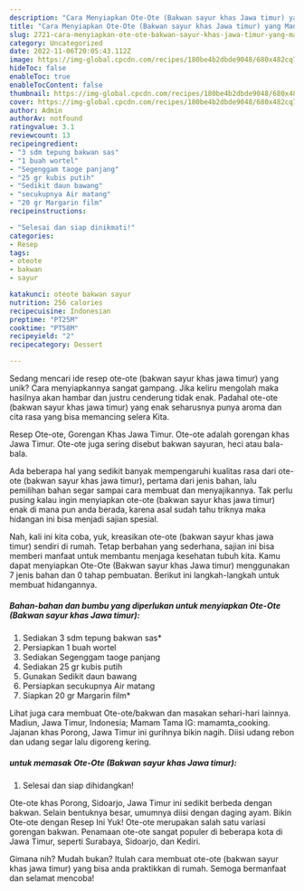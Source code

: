 ```yaml
---
description: "Cara Menyiapkan Ote-Ote (Bakwan sayur khas Jawa timur) yang Mantap"
title: "Cara Menyiapkan Ote-Ote (Bakwan sayur khas Jawa timur) yang Mantap"
slug: 2721-cara-menyiapkan-ote-ote-bakwan-sayur-khas-jawa-timur-yang-mantap
category: Uncategorized
date: 2022-11-06T20:05:43.112Z
image: https://img-global.cpcdn.com/recipes/180be4b2dbde9048/680x482cq70/ote-ote-bakwan-sayur-khas-jawa-timur-foto-resep-utama.jpg
hideToc: false
enableToc: true
enableTocContent: false
thumbnail: https://img-global.cpcdn.com/recipes/180be4b2dbde9048/680x482cq70/ote-ote-bakwan-sayur-khas-jawa-timur-foto-resep-utama.jpg
cover: https://img-global.cpcdn.com/recipes/180be4b2dbde9048/680x482cq70/ote-ote-bakwan-sayur-khas-jawa-timur-foto-resep-utama.jpg
author: Admin
authorAv: notfound
ratingvalue: 3.1
reviewcount: 13
recipeingredient:
- "3 sdm tepung bakwan sas"
- "1 buah wortel"
- "Segenggam taoge panjang"
- "25 gr kubis putih"
- "Sedikit daun bawang"
- "secukupnya Air matang"
- "20 gr Margarin film"
recipeinstructions:

- "Selesai dan siap dinikmati!"
categories:
- Resep
tags:
- oteote
- bakwan
- sayur

katakunci: oteote bakwan sayur 
nutrition: 256 calories
recipecuisine: Indonesian
preptime: "PT25M"
cooktime: "PT58M"
recipeyield: "2"
recipecategory: Dessert

---
```





Sedang mencari ide resep ote-ote (bakwan sayur khas jawa timur) yang unik? Cara menyiapkannya sangat gampang. Jika keliru mengolah maka hasilnya akan hambar dan justru cenderung tidak enak. Padahal ote-ote (bakwan sayur khas jawa timur) yang enak seharusnya punya aroma dan cita rasa yang bisa memancing selera Kita.





Resep Ote-ote, Gorengan Khas Jawa Timur. Ote-ote adalah gorengan khas Jawa Timur. Ote-ote juga sering disebut bakwan sayuran, heci atau bala-bala.

Ada beberapa hal yang sedikit banyak mempengaruhi kualitas rasa dari ote-ote (bakwan sayur khas jawa timur), pertama dari jenis bahan, lalu pemilihan bahan segar sampai cara membuat dan menyajikannya. Tak perlu pusing kalau ingin menyiapkan ote-ote (bakwan sayur khas jawa timur) enak di mana pun anda berada, karena asal sudah tahu triknya maka hidangan ini bisa menjadi sajian spesial.






Nah, kali ini kita coba, yuk, kreasikan ote-ote (bakwan sayur khas jawa timur) sendiri di rumah. Tetap berbahan yang sederhana, sajian ini bisa memberi manfaat untuk membantu menjaga kesehatan tubuh kita. Kamu dapat menyiapkan Ote-Ote (Bakwan sayur khas Jawa timur) menggunakan 7 jenis bahan dan 0 tahap pembuatan. Berikut ini langkah-langkah untuk membuat hidangannya.

<!--inarticleads1-->

##### Bahan-bahan dan bumbu yang diperlukan untuk menyiapkan Ote-Ote (Bakwan sayur khas Jawa timur):

1. Sediakan 3 sdm tepung bakwan sas*
1. Persiapkan 1 buah wortel
1. Sediakan Segenggam taoge panjang
1. Sediakan 25 gr kubis putih
1. Gunakan Sedikit daun bawang
1. Persiapkan secukupnya Air matang
1. Siapkan 20 gr Margarin film*


Lihat juga cara membuat Ote-ote/bakwan dan masakan sehari-hari lainnya. Madiun, Jawa Timur, Indonesia; Mamam Tama IG: mamamta_cooking. Jajanan khas Porong, Jawa Timur ini gurihnya bikin nagih. Diisi udang rebon dan udang segar lalu digoreng kering. 

<!--inarticleads2-->

#####  untuk memasak Ote-Ote (Bakwan sayur khas Jawa timur):


1. Selesai dan siap dihidangkan!

Ote-ote khas Porong, Sidoarjo, Jawa Timur ini sedikit berbeda dengan bakwan. Selain bentuknya besar, umumnya diisi dengan daging ayam. Bikin Ote-ote dengan Resep Ini Yuk! Ote-ote merupakan salah satu variasi gorengan bakwan. Penamaan ote-ote sangat populer di beberapa kota di Jawa Timur, seperti Surabaya, Sidoarjo, dan Kediri. 

Gimana nih? Mudah bukan? Itulah cara membuat ote-ote (bakwan sayur khas jawa timur) yang bisa anda praktikkan di rumah. Semoga bermanfaat dan selamat mencoba!

